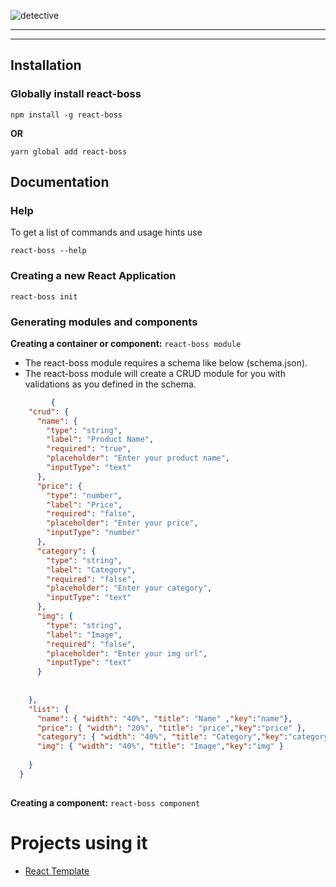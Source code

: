 
![detective](https://user-images.githubusercontent.com/79451605/187729529-978a6325-d679-4d91-aca7-acef7cd3e72d.png)
 
  ___

 

   

  ___
<!--   -->

## Installation

### Globally install react-boss

`npm install -g react-boss`

**OR**

`yarn global add react-boss`
 
## Documentation

### Help

To get a list of commands and usage hints use

```
react-boss --help
```

### Creating a new React Application

```
react-boss init  
```
 
### Generating modules and components

**Creating a container or component:** `react-boss module` 

 - The react-boss module requires a schema like below (schema.json). 
 - The react-boss module will create a CRUD module for you with validations as you defined in the schema.

```json
         {
    "crud": {
      "name": {
        "type": "string",
        "label": "Product Name",
        "required": "true",
        "placeholder": "Enter your product name",
        "inputType": "text"
      },
      "price": {
        "type": "number",
        "label": "Price",
        "required": "false",
        "placeholder": "Enter your price",
        "inputType": "number"
      },
      "category": {
        "type": "string",
        "label": "Category",
        "required": "false",
        "placeholder": "Enter your category",
        "inputType": "text"
      },
      "img": {
        "type": "string",
        "label": "Image",
        "required": "false",
        "placeholder": "Enter your img url",
        "inputType": "text"
      }
      
       
    },
    "list": {
      "name": { "width": "40%", "title": "Name" ,"key":"name"},
      "price": { "width": "20%", "title": "price","key":"price" },
      "category": { "width": "40%", "title": "Category","key":"category" },
      "img": { "width": "40%", "title": "Image","key":"img" }
      
    }
  }
   
  ``` 

**Creating a component:** `react-boss component`

  
# Projects using it

- [React Template](https://github.com/amitwaghmaretorinit/react_template)
